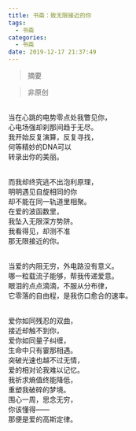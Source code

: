```yaml
---
title: 书斋：致无限接近的你
tags:
  - 书斋
categories:
  - 书斋
date: 2019-12-17 21:37:49
---
```


>摘要
<!--more-->

> 非原创

<br>当在心跳的电势零点处我瞥见你，
<br>心电场强却刹那间趋于无尽。
<br>我开始反复演算，反复寻找，
<br>何等精妙的DNA可以
<br>转录出你的美丽。

<br>而我却终究逃不出泡利原理，
<br>明明遇见自旋相同的你
<br>却不能在同一轨道里相聚。
<br>在爱的波函数里，
<br>我坠入无限深方势阱。
<br>我看得见，却测不准
<br>那无限接近的你。

<br>当爱的内阻无穷，外电路没有意义。
<br>哪一粒载流子能够，帮我传递爱意。
<br>眼泪的点点滴滴，不服从分布律，
<br>它零落的自由程，是我伤口愈合的速率。

<br>爱你如同残忍的双曲，
<br>接近却触不到你，
<br>爱你如同量子纠缠，
<br>生命中只有霎那相遇。
<br>突破光速也越不过无情，
<br>爱的相对论我难以记忆。
<br>我祈求熵值终能降低，
<br>重塑我破碎的梦境。
<br>围心一周，思念无穷，
<br>你该懂得——
<br>那便是爱的高斯定律。